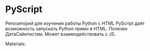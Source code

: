 # PyScript
Репозиторий для изучения работы Python c HTML
PyScript даёт возможность запускать Python прямо в HTML.
Полезен ДатаСайнтистам.
Может взаимодействовать с JS.



Materials:
